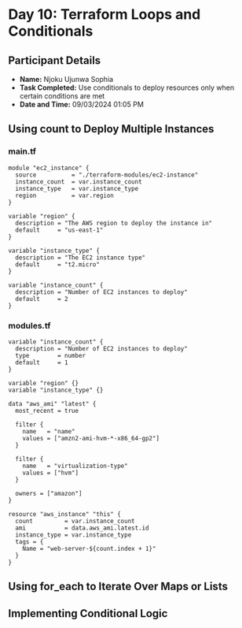 # Day 10: Terraform Loops and Conditionals

## Participant Details

- **Name:** Njoku Ujunwa Sophia 
- **Task Completed:** Use conditionals to deploy resources only when certain conditions are met
- **Date and Time:** 09/03/2024 01:05 PM

## Using count to Deploy Multiple Instances
### main.tf
```hcl
module "ec2_instance" {
  source          = "./terraform-modules/ec2-instance"
  instance_count  = var.instance_count
  instance_type   = var.instance_type
  region          = var.region
}

variable "region" {
  description = "The AWS region to deploy the instance in"
  default     = "us-east-1"
}

variable "instance_type" {
  description = "The EC2 instance type"
  default     = "t2.micro"
}

variable "instance_count" {
  description = "Number of EC2 instances to deploy"
  default     = 2
}
```
### modules.tf
```hcl
variable "instance_count" {
  description = "Number of EC2 instances to deploy"
  type        = number
  default     = 1
}

variable "region" {}
variable "instance_type" {}

data "aws_ami" "latest" {
  most_recent = true

  filter {
    name   = "name"
    values = ["amzn2-ami-hvm-*-x86_64-gp2"]
  }

  filter {
    name   = "virtualization-type"
    values = ["hvm"]
  }

  owners = ["amazon"]
}

resource "aws_instance" "this" {
  count         = var.instance_count
  ami           = data.aws_ami.latest.id
  instance_type = var.instance_type
  tags = {
    Name = "web-server-${count.index + 1}"
  }
}
```


## Using for_each to Iterate Over Maps or Lists


## Implementing Conditional Logic

